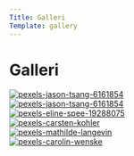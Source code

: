 ```yaml
---
Title: Galleri
Template: gallery
---
```


Galleri
==========================

<div class="box">
    <a href="%base_url%/image/pexels-eugenia-remark-18977904.jpg">
        <picture>
            <source media="(min-width: 668px)" srcset="%base_url%/image/pexels-eugenia-remark-18977904.jpg?w=10%">
            <source media="(max-width: 669px)" srcset="%base_url%/image/pexels-eugenia-remark-18977904.jpg?w=8%">
            <img src="%base_url%/image/pexels-eugenia-remark-18977904.jpg" class="max-width" alt="pexels-jason-tsang-6161854">
        </picture>
    </a>
</div>

<div class="box">
    <a href="%base_url%/image/pexels-jason-tsang-6161854.jpg">     
        <picture>
            <source media="(min-width: 668px)" srcset="%base_url%/image/pexels-jason-tsang-6161854.jpg?w=13%">
            <source media="(max-width: 669px)" srcset="%base_url%/image/pexels-jason-tsang-6161854.jpg?w=11%">
            <img src="%base_url%/image/pexels-jason-tsang-6161854.jpg" class="max-width" alt="pexels-jason-tsang-6161854">
        </picture>
    </a>
</div>

<div class="box">
    <a href="%base_url%/image/pexels-eline-spee-19288075.jpg">     
        <picture>
            <source media="(min-width: 668px)" srcset="%base_url%/image/pexels-eline-spee-19288075.jpg?w=5%">
            <source media="(max-width: 669px)" srcset="%base_url%/image/pexels-eline-spee-19288075.jpg?w=4%">
            <img src="%base_url%/image/pexels-eline-spee-19288075.jpg" class="max-width" alt="pexels-eline-spee-19288075">
        </picture>
    </a>
</div>

<div class="box">
    <a href="%base_url%/image/pexels-carsten-kohler-10068091.jpg">     
        <picture>
            <source media="(min-width: 668px)" srcset="%base_url%/image/pexels-carsten-kohler-10068091.jpg?w=7%">
            <source media="(max-width: 669px)" srcset="%base_url%/image/pexels-carsten-kohler-10068091.jpg?w=6%">
            <img src="%base_url%/image/pexels-carsten-kohler-10068091.jpg" class="max-width" alt="pexels-carsten-kohler">
        </picture>
    </a>
</div>

<div class="box">
    <a href="%base_url%/image/pexels-mathilde-langevin-18713031.jpg">     
        <picture>
            <source media="(min-width: 668px)" srcset="%base_url%/image/pexels-mathilde-langevin-18713031.jpg?w=9%">
            <source media="(max-width: 669px)" srcset="%base_url%/image/pexels-mathilde-langevin-18713031.jpg?w=8%">
            <img src="%base_url%/image/pexels-mathilde-langevin-18713031.jpg" class="max-width" alt="pexels-mathilde-langevin">
        </picture>
    </a>
</div>

<div class="box">
    <a href="%base_url%/image/pexels-carolin-wenske-18758625.jpg">     
        <picture>
            <source media="(min-width: 668px)" srcset="%base_url%/image/pexels-carolin-wenske-18758625.jpg?w=10%">
            <source media="(max-width: 669px)" srcset="%base_url%/image/pexels-carolin-wenske-18758625.jpg?w=7%">
            <img src="%base_url%/image/pexels-carolin-wenske-18758625.jpg" class="max-width" alt="pexels-carolin-wenske">
        </picture>
    </a>
</div>